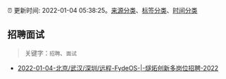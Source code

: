 :alarm_clock: 更新时间: 2022-01-04 05:38:25。[来源分类](../README.md)、[标签分类](../TAGS.md)、[时间分类](../TIMELINE.md)

## 招聘面试


> 关键字：`招聘`、`面试`



- [2022-01-04-北京/武汉/深圳/远程-FydeOS-|-燧炻创新多岗位招聘-2022](https://www.v2ex.com/t/826067) 